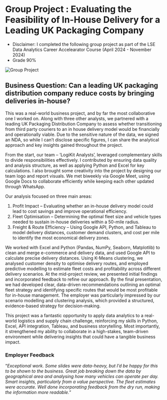 # Group Project : Evaluating the Feasibility of In-House Delivery for a Leading UK Packaging Company 
  
- Disclaimer: I completed the following group project as part of the LSE Data Analytics Career Accelearator Course (April 2024 - November 2024)
- Grade 90%

  
![Group Project](https://github.com/user-attachments/assets/fa40aa25-8438-4321-8d27-a212b4c653dd)



## Business Question: Can a leading UK packaging distribution company reduce costs by bringing deliveries in-house?

This was a real-world business project, and by far the most collaborative one I worked on. Along with three other analysts, we partnered with a leading UK Packaging Distribution Company to assess whether transitioning from third party couriers to an in house delivery model would be financially and operationally viable. 
Due to the sensitive nature of the data, we signed an NDA, so while I can’t disclose specific figures, I can share the analytical approach and key insights gained throughout the project.

From the start, our team – ‘LogiKit Analysts’, leveraged complementary skills to divide responsibilities effectively. I contributed by ensuring data quality and analysis structure, as well as applying Python and Excel for key calculations. I also brought some creativity into the project by designing our team logo and report visuals. We met biweekly via Google Meet, using Google Docs to collaborate efficiently while keeping each other updated through WhatsApp.

Our analysis focused on three main areas:
1. Profit Impact – Evaluating whether an in-house delivery model could lead to cost savings and improve operational efficiency.
2. Fleet Optimisation – Determining the optimal fleet size and vehicle types needed to sustain in-house deliveries within a 50-mile radius.
3. Freight & Route Efficiency – Using Google API, Python, and Tableau to model delivery distances, customer demand clusters, and cost per mile to identify the most economical delivery zones.

We worked with Excel and Python (Pandas, NumPy, Seaborn, Matplotlib) to clean and merge e-commerce and delivery data, and used Google API to calculate precise delivery distances. Using K-Means clustering, we analysed customer density to optimise delivery routes, and employed predictive modelling to estimate fleet costs and profitability across different delivery scenarios. At the mid-project review, we presented initial findings and incorporated feedback to refine our approach. By the final presentation, we had developed clear, data-driven recommendations outlining an optimal fleet strategy and identifying specific routes that would be most profitable for in-house management. The employer was particularly impressed by our scenario modelling and clustering analysis, which provided a structured, evidence-based strategy for decision-making.

This project was a fantastic opportunity to apply data analytics to a real-world logistics and supply chain challenge, reinforcing my skills in Python, Excel, API integration, Tableau, and business storytelling. Most importantly, it strengthened my ability to collaborate in a high-stakes, team-driven environment while delivering insights that could have a tangible business impact.

### Employer Feedback

“*Exceptional work. Some slides were data-heavy, but I’d be happy for this to be shown to the business. Great job breaking down the data by geographical area and analysing how many vehicles can operate per day. Smart insights, particularly from a value perspective. The fleet estimates were accurate. Well done incorporating feedback from the dry run, making the information more readable.*”




